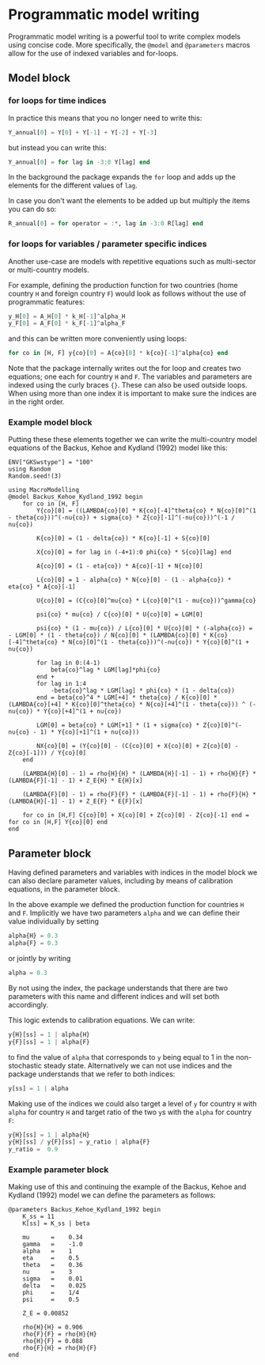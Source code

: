 # Programmatic model writing

Programmatic model writing is a powerful tool to write complex models using concise code. More specifically, the `@model` and `@parameters` macros allow for the use of indexed variables and for-loops.

## Model block

### for loops for time indices

In practice this means that you no longer need to write this:

```julia
Y_annual[0] = Y[0] + Y[-1] + Y[-2] + Y[-3]
```

but instead you can write this:

```julia
Y_annual[0] = for lag in -3:0 Y[lag] end
```

In the background the package expands the `for` loop and adds up the elements for the different values of `lag`.

In case you don't want the elements to be added up but multiply the items you can do so:

```julia
R_annual[0] = for operator = :*, lag in -3:0 R[lag] end
```

### for loops for variables / parameter specific indices

Another use-case are models with repetitive equations such as multi-sector or multi-country models.

For example, defining the production function for two countries (home country `H` and foreign country `F`) would  look as follows without the use of programmatic features:

```julia
y_H[0] = A_H[0] * k_H[-1]^alpha_H
y_F[0] = A_F[0] * k_F[-1]^alpha_F
```

and this can be written more conveniently using loops:

```julia
for co in [H, F] y{co}[0] = A{co}[0] * k{co}[-1]^alpha{co} end
```

Note that the package internally writes out the for loop and creates two equations; one each for country `H` and `F`. The variables and parameters are indexed using the curly braces `{}`. These can also be used outside loops. When using more than one index it is important to make sure the indices are in the right order.

### Example model block

Putting these these elements together we can write the multi-country model equations of the Backus, Kehoe and Kydland (1992) model like this:

```@setup howto_loops
ENV["GKSwstype"] = "100"
using Random
Random.seed!(3)
```

```@repl howto_loops
using MacroModelling
@model Backus_Kehoe_Kydland_1992 begin
    for co in [H, F]
        Y{co}[0] = ((LAMBDA{co}[0] * K{co}[-4]^theta{co} * N{co}[0]^(1 - theta{co}))^(-nu{co}) + sigma{co} * Z{co}[-1]^(-nu{co}))^(-1 / nu{co})

        K{co}[0] = (1 - delta{co}) * K{co}[-1] + S{co}[0]

        X{co}[0] = for lag in (-4+1):0 phi{co} * S{co}[lag] end

        A{co}[0] = (1 - eta{co}) * A{co}[-1] + N{co}[0]

        L{co}[0] = 1 - alpha{co} * N{co}[0] - (1 - alpha{co}) * eta{co} * A{co}[-1]

        U{co}[0] = (C{co}[0]^mu{co} * L{co}[0]^(1 - mu{co}))^gamma{co}

        psi{co} * mu{co} / C{co}[0] * U{co}[0] = LGM[0]

        psi{co} * (1 - mu{co}) / L{co}[0] * U{co}[0] * (-alpha{co}) = - LGM[0] * (1 - theta{co}) / N{co}[0] * (LAMBDA{co}[0] * K{co}[-4]^theta{co} * N{co}[0]^(1 - theta{co}))^(-nu{co}) * Y{co}[0]^(1 + nu{co})

        for lag in 0:(4-1)  
            beta{co}^lag * LGM[lag]*phi{co}
        end +
        for lag in 1:4
            -beta{co}^lag * LGM[lag] * phi{co} * (1 - delta{co})
        end = beta{co}^4 * LGM[+4] * theta{co} / K{co}[0] * (LAMBDA{co}[+4] * K{co}[0]^theta{co} * N{co}[+4]^(1 - theta{co})) ^ (-nu{co}) * Y{co}[+4]^(1 + nu{co})

        LGM[0] = beta{co} * LGM[+1] * (1 + sigma{co} * Z{co}[0]^(-nu{co} - 1) * Y{co}[+1]^(1 + nu{co}))

        NX{co}[0] = (Y{co}[0] - (C{co}[0] + X{co}[0] + Z{co}[0] - Z{co}[-1])) / Y{co}[0]
    end

    (LAMBDA{H}[0] - 1) = rho{H}{H} * (LAMBDA{H}[-1] - 1) + rho{H}{F} * (LAMBDA{F}[-1] - 1) + Z_E{H} * E{H}[x]

    (LAMBDA{F}[0] - 1) = rho{F}{F} * (LAMBDA{F}[-1] - 1) + rho{F}{H} * (LAMBDA{H}[-1] - 1) + Z_E{F} * E{F}[x]

    for co in [H,F] C{co}[0] + X{co}[0] + Z{co}[0] - Z{co}[-1] end = for co in [H,F] Y{co}[0] end
end
```

## Parameter block

Having defined parameters and variables with indices in the model block we can also declare parameter values, including by means of calibration equations, in the parameter block.

In the above example we defined the production function for countries `H` and `F`. Implicitly we have two parameters `alpha` and we can define their value individually by setting

```julia
alpha{H} = 0.3
alpha{F} = 0.3
```

or jointly by writing

```julia
alpha = 0.3
```

By not using the index, the package understands that there are two parameters with this name and different indices and will set both accordingly.

This logic extends to calibration equations. We can write:

```julia
y{H}[ss] = 1 | alpha{H}
y{F}[ss] = 1 | alpha{F}
```

to find the value of `alpha` that corresponds to `y` being equal to 1 in the non-stochastic steady state. Alternatively we can not use indices and the package understands that we refer to both indices:

```julia
y[ss] = 1 | alpha
```

Making use of the indices we could also target a level of `y` for country `H` with `alpha` for country `H` and target ratio of the two `y`s with the `alpha` for country `F`:

```julia
y{H}[ss] = 1 | alpha{H}
y{H}[ss] / y{F}[ss] = y_ratio | alpha{F}
y_ratio =  0.9
```

### Example parameter block

Making use of this and continuing the example of the Backus, Kehoe and Kydland (1992) model we can define the parameters as follows:

```@repl howto_loops
@parameters Backus_Kehoe_Kydland_1992 begin
    K_ss = 11
    K[ss] = K_ss | beta
    
    mu      =    0.34
    gamma   =    -1.0
    alpha   =    1
    eta     =    0.5
    theta   =    0.36
    nu      =    3
    sigma   =    0.01
    delta   =    0.025
    phi     =    1/4
    psi     =    0.5

    Z_E = 0.00852
    
    rho{H}{H} = 0.906
    rho{F}{F} = rho{H}{H}
    rho{H}{F} = 0.088
    rho{F}{H} = rho{H}{F}
end
```
